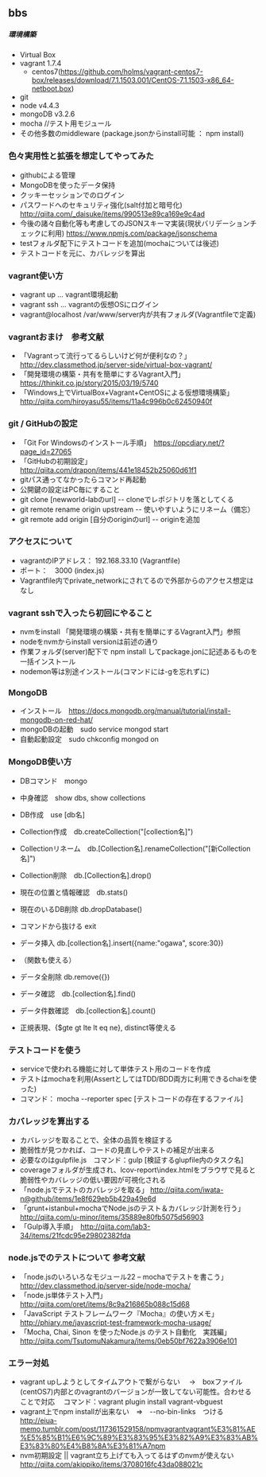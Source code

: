 ## bbs

##### 環境構築
* Virtual Box
* vagrant 1.7.4
  * centos7(https://github.com/holms/vagrant-centos7-box/releases/download/7.1.1503.001/CentOS-7.1.1503-x86_64-netboot.box)
* git
* node v4.4.3
* mongoDB v3.2.6
* mocha //テスト用モジュール
* その他多数のmiddleware (package.jsonからinstall可能 ： npm install)

### 色々実用性と拡張を想定してやってみた
* githubによる管理
* MongoDBを使ったデータ保持
* クッキーセッションでのログイン
* パスワードへのセキュリティ強化(salt付加と暗号化) http://qiita.com/_daisuke/items/990513e89ca169e9c4ad
* 今後の諸々自動化等も考慮してのJSONスキーマ実装(現状バリデーションチェックに利用) https://www.npmjs.com/package/jsonschema
* testフォルダ配下にテストコードを追加(mochaについては後述)
* テストコードを元に、カバレッジを算出

### vagrant使い方
* vagrant up ... vagrant環境起動
* vagrant ssh ... vagrantの仮想OSにログイン
* vagrant@localhost /var/www/server内が共有フォルダ(Vagrantfileで定義)

### vagrantおまけ　参考文献
* 「Vagrantって流行ってるらしいけど何が便利なの？」　http://dev.classmethod.jp/server-side/virtual-box-vagrant/
* 「開発環境の構築・共有を簡単にするVagrant入門」　https://thinkit.co.jp/story/2015/03/19/5740
* 「Windows上でVirtualBox+Vagrant+CentOSによる仮想環境構築」 http://qiita.com/hiroyasu55/items/11a4c996b0c62450940f

### git / GitHubの設定
* 「Git For Windowsのインストール手順」　https://opcdiary.net/?page_id=27065
* 「GitHubの初期設定」　http://qiita.com/drapon/items/441e18452b25060d61f1
* gitパス通ってなかったらコマンド再起動
* 公開鍵の設定はPC毎にすること
* git clone [newworld-labのurl]  -- cloneでレポジトリを落としてくる
* git remote rename origin upstream   -- 使いやすいようにリネーム（備忘）
* git remote add origin [自分のoriginのurl]  -- originを追加

### アクセスについて
* vagrantのIPアドレス： 192.168.33.10 (Vagrantfile)
* ポート：　3000 (index.js)
* Vagrantfile内でprivate_networkにされてるので外部からのアクセス想定はなし

### vagrant sshで入ったら初回にやること
* nvmをinstall 「開発環境の構築・共有を簡単にするVagrant入門」参照
* nodeをnvmからinstall versionは前述の通り
* 作業フォルダ(server)配下で npm install してpackage.jonに記述あるものを一括インストール
* nodemon等は別途インストール(コマンドには-gを忘れずに)

### MongoDB
* インストール　https://docs.mongodb.org/manual/tutorial/install-mongodb-on-red-hat/
* mongoDBの起動　sudo service mongod start
* 自動起動設定　sudo chkconfig mongod on

### MongoDB使い方
* DBコマンド　mongo
* 中身確認　show dbs, show collections
* DB作成　use [db名]
* Collection作成　db.createCollection("[collection名]")
* Collectionリネーム　db.[Collection名].renameCollection("[新Collection名]")
* Collection削除　db.[Collection名].drop()
* 現在の位置と情報確認　db.stats()
* 現在のいるDB削除 db.dropDatabase()
* コマンドから抜ける exit

* データ挿入 db.[collection名].insert({name:"ogawa", score:30})
* （関数も使える）
* データ全削除 db.remove({})
* データ確認　db.[collection名].find()
* データ件数確認　db.[collection名].count()
* 正規表現、{$gte gt lte lt eq ne}, distinct等使える

### テストコードを使う
* serviceで使われる機能に対して単体テスト用のコードを作成
* テストはmochaを利用(AssertとしてはTDD/BDD両方に利用できるchaiを使った)
* コマンド： mocha --reporter spec [テストコードの存在するファイル]

### カバレッジを算出する
* カバレッジを取ることで、全体の品質を検証する
* 脆弱性が見つかれば、コードの見直しやテストの補足が出来る
* 必要なのはgulpfile.js　コマンド：gulp [検証するglupfile内のタスク名]
* coverageフォルダが生成され、lcov-report\index.htmlをブラウザで見ると脆弱性やカバレッジの低い要因が可視化される
* 「node.jsでテストのカバレッジを取る」 http://qiita.com/iwata-n@github/items/1e8f629eb5b429a49e6d
* 「grunt+istanbul+mochaでNode.jsのテスト＆カバレッジ計測を行う」　http://qiita.com/u-minor/items/35889e80fb5075d56903
* 「Gulp導入手順」　http://qiita.com/lab3-34/items/21fcdc95e29802382fda

### node.jsでのテストについて 参考文献
* 「node.jsのいろいろなモジュール22 – mochaでテストを書こう」　http://dev.classmethod.jp/server-side/node-mocha/
* 「node.js単体テスト入門」 http://qiita.com/oret/items/8c9a216865b088c15d68
* 「JavaScript テストフレームワーク『Mocha』の使い方メモ」　http://phiary.me/javascript-test-framework-mocha-usage/
* 「Mocha, Chai, Sinon を使ったNode.js のテスト自動化　実践編」　 http://qiita.com/TsutomuNakamura/items/0eb50bf7622a3906e101

### エラー対処
* vagrant upしようとしてタイムアウトで繋がらない
　→　boxファイル(centOS7)内部とのvagrantのバージョンが一致してない可能性。合わせることで対応
　コマンド：vagrant plugin install vagrant-vbguest
* vagrant上でnpm installが出来ない　⇒　--no-bin-links　つける
http://eiua-memo.tumblr.com/post/117361529158/npmvagrantvagrant%E3%81%AE%E5%85%B1%E6%9C%89%E3%83%95%E3%82%A9%E3%83%AB%E3%83%80%E4%B8%8A%E3%81%A7npm
* nvm初期設定 || vagrant立ち上げても入ってるはずのnvmが使えない
http://qiita.com/akippiko/items/3708016fc43da088021c
